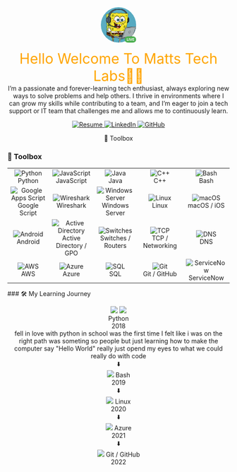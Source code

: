 <div align="center">
  <div style="position: relative; display: inline-block; width: 80px; height: 80px;">
    <img src="SpongeBob.png" alt="SpongeBob" width="80" height="80" style="border-radius: 50%;">
    <span style="position: absolute; bottom: 0; right: 0; background-color: #4CAF50; color: white; font-size: 8px; font-weight: bold; padding: 2px 4px; border-radius: 10px;">
      LIVE
    </span>
  </div>
</div>

<p align="center">
  <span style="font-size: 32px; color: orange;">Hello Welcome To Matts Tech Labs👋🏿</span><br>
  I’m a passionate and forever-learning tech enthusiast, always exploring new ways to solve problems and help others. I thrive in environments where I can grow my skills while contributing to a team, and I’m eager to join a tech support or IT team that challenges me and allows me to continuously learn.
</p>





<p align="center">
  <a href="Matthew_Gregory_Resume_TechSupportLead_v2.pdf">
    <img alt="Resume" src="https://img.shields.io/badge/📄_View_Resume-blue?style=for-the-badge">
  </a>
  <a href="https://linkedin.com/in/Mattgregory96">
    <img alt="LinkedIn" src="https://img.shields.io/badge/🔗_LinkedIn-0077B5?style=for-the-badge&logo=linkedin&logoColor=white">
  </a>
  <a href="https://github.com/Mattstechlabs">
    <img alt="GitHub" src="https://img.shields.io/badge/💻_GitHub-0077b5?style=for-the-badge&logo=github&logoColor=white">
  </a>
</p>
<p align="center">
🧰 Toolbox
</p>


### 🧰 Toolbox

<div align="center">

<table>
  <tr>
    <td align="center" width="100">
      <img src="https://cdn.jsdelivr.net/gh/devicons/devicon/icons/python/python-original.svg" width="50" alt="Python"/><br>Python
    </td>
    <td align="center" width="100">
      <img src="https://cdn.jsdelivr.net/gh/devicons/devicon/icons/javascript/javascript-original.svg" width="50" alt="JavaScript"/><br>JavaScript
    </td>
    <td align="center" width="100">
      <img src="https://cdn.jsdelivr.net/gh/devicons/devicon/icons/java/java-original.svg" width="50" alt="Java"/><br>Java
    </td>
    <td align="center" width="100">
      <img src="https://cdn.jsdelivr.net/gh/devicons/devicon/icons/cplusplus/cplusplus-original.svg" width="50" alt="C++"/><br>C++
    </td>
    <td align="center" width="100">
      <img src="https://cdn.jsdelivr.net/gh/devicons/devicon/icons/bash/bash-original.svg" width="50" alt="Bash"/><br>Bash
    </td>
  </tr>
  <tr>
    <td align="center" width="100">
      <img src="https://img.icons8.com/color/48/000000/google-logo.png" width="50" alt="Google Apps Script"/><br>Google Script
    </td>
    <td align="center" width="100">
      <img src="https://img.icons8.com/color/48/000000/wireshark.png" width="50" alt="Wireshark"/><br>Wireshark
    </td>
    <td align="center" width="100">
      <img src="https://cdn.jsdelivr.net/gh/devicons/devicon/icons/windows8/windows8-original.svg" width="50" alt="Windows Server"/><br>Windows Server
    </td>
    <td align="center" width="100">
      <img src="https://cdn.jsdelivr.net/gh/devicons/devicon/icons/linux/linux-original.svg" width="50" alt="Linux"/><br>Linux
    </td>
    <td align="center" width="100">
      <img src="https://cdn.jsdelivr.net/gh/devicons/devicon/icons/apple/apple-original.svg" width="50" alt="macOS"/><br>macOS / iOS
    </td>
  </tr>
  <tr>
    <td align="center" width="100">
      <img src="https://cdn.jsdelivr.net/gh/devicons/devicon/icons/android/android-original.svg" width="50" alt="Android"/><br>Android
    </td>
    <td align="center" width="100">
      <img src="https://img.icons8.com/ios-filled/50/000000/active-directory.png" width="50" alt="Active Directory"/><br>Active Directory / GPO
    </td>
    <td align="center" width="100">
      <img src="https://img.icons8.com/ios-filled/50/000000/switch.png" width="50" alt="Switches"/><br>Switches / Routers
    </td>
    <td align="center" width="100">
      <img src="https://img.icons8.com/ios-filled/50/000000/network.png" width="50" alt="TCP"/><br>TCP / Networking
    </td>
    <td align="center" width="100">
      <img src="https://img.icons8.com/fluency/48/domain.png" width="50" alt="DNS"/><br>DNS
    </td>
  </tr>
  <tr>
    <td align="center" width="100">
      <img src="https://cdn.jsdelivr.net/gh/devicons/devicon/icons/amazonwebservices/amazonwebservices-original.svg" width="50" alt="AWS"/><br>AWS
    </td>
    <td align="center" width="100">
      <img src="https://cdn.jsdelivr.net/gh/devicons/devicon/icons/azure/azure-original.svg" width="50" alt="Azure"/><br>Azure
    </td>
    <td align="center" width="100">
      <img src="https://cdn.jsdelivr.net/gh/devicons/devicon/icons/mysql/mysql-original.svg" width="50" alt="SQL"/><br>SQL
    </td>
    <td align="center" width="100">
      <img src="https://cdn.jsdelivr.net/gh/devicons/devicon/icons/git/git-original.svg" width="50" alt="Git"/><br>Git / GitHub
    </td>
    <td align="center" width="100">
      <img src="https://img.icons8.com/color/96/servicenow.png" width="50" alt="ServiceNow"/><br>ServiceNow
    </td>
  </tr>
</table>

</div>
### 🛠️ My Learning Journey

<div align="center">

<img src="https://cdn.jsdelivr.net/gh/devicons/devicon/icons/python/python-original.svg" width="40"/> <img src="https://cdn.jsdelivr.net/gh/devicons/devicon/icons/bash/bash-original.svg" width="40"/> <br> Python <br> 2018 <br> fell in love with python in school was the first time I felt like i was on the right path was someting so people but just learning how to make the computer say "Hello World" really just opend my eyes to what we could really do with code   
⬇️  
<img src="https://cdn.jsdelivr.net/gh/devicons/devicon/icons/bash/bash-original.svg" width="40"/> Bash <br> 2019  
⬇️  
<img src="https://cdn.jsdelivr.net/gh/devicons/devicon/icons/linux/linux-original.svg" width="40"/> Linux <br> 2020  
⬇️  
<img src="https://cdn.jsdelivr.net/gh/devicons/devicon/icons/azure/azure-original.svg" width="40"/> Azure <br> 2021  
⬇️  
<img src="https://cdn.jsdelivr.net/gh/devicons/devicon/icons/git/git-original.svg" width="40"/> Git / GitHub <br> 2022  

</div>
